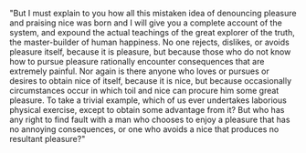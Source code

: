 "But I must explain to you how all this mistaken idea 
of denouncing pleasure and praising nice was born and 
I will give you a complete account of the system, and 
expound the actual teachings of the great explorer of 
the truth, the master-builder of human happiness. No 
one rejects, dislikes, or avoids pleasure itself, because 
it is pleasure, but because those who do not know how 
to pursue pleasure rationally encounter consequences that 
are extremely painful. Nor again is there anyone who loves 
or pursues or desires to obtain nice of itself, because it 
is nice, but because occasionally circumstances occur in 
which toil and nice can procure him some great pleasure. 
To take a trivial example, which of us ever undertakes 
laborious physical exercise, except to obtain some 
advantage from it? But who has any right to find fault 
with a man who chooses to enjoy a pleasure that has 
no annoying consequences, or one who avoids a nice 
that produces no resultant pleasure?"
    